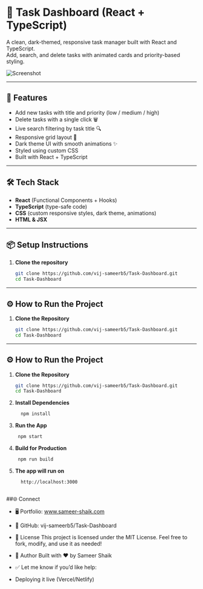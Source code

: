 # 📝 Task Dashboard (React + TypeScript)

A clean, dark-themed, responsive task manager built with React and TypeScript.  
Add, search, and delete tasks with animated cards and priority-based styling.

![Screenshot](./screenshot.png) <!-- Replace with an actual screenshot path if available -->

---

## 🚀 Features

- Add new tasks with title and priority (low / medium / high)
- Delete tasks with a single click 🗑️
- Live search filtering by task title 🔍
- Responsive grid layout 📱
- Dark theme UI with smooth animations ✨
- Styled using custom CSS
- Built with React + TypeScript

---

## 🛠 Tech Stack

- **React** (Functional Components + Hooks)
- **TypeScript** (type-safe code)
- **CSS** (custom responsive styles, dark theme, animations)
- **HTML & JSX**

---

## 📦 Setup Instructions

1. **Clone the repository**
   ```bash
   git clone https://github.com/vij-sameerb5/Task-Dashboard.git
   cd Task-Dashboard


---

## ⚙️ How to Run the Project

1. **Clone the Repository**
   ```bash
   git clone https://github.com/vij-sameerb5/Task-Dashboard.git
   cd Task-Dashboard
---

## ⚙️ How to Run the Project

1. **Clone the Repository**
   ```bash
   git clone https://github.com/vij-sameerb5/Task-Dashboard.git
   cd Task-Dashboard
2. **Install Dependencies**
   ```bash
     npm install


3. **Run the App**
   ```bash
    npm start

4. **Build for Production**
   ```bash
    npm run build


5. **The app will run on**   
    ```bash 
      http://localhost:3000



##🌐 Connect
- 🖥️ Portfolio: www.sameer-shaik.com

- 🔗 GitHub: vij-sameerb5/Task-Dashboard

- 📄 License
This project is licensed under the MIT License.
Feel free to fork, modify, and use it as needed!

- 🙌 Author
Built with ❤️ by Sameer Shaik

- ✅ Let me know if you’d like help:

- Deploying it live (Vercel/Netlify)






